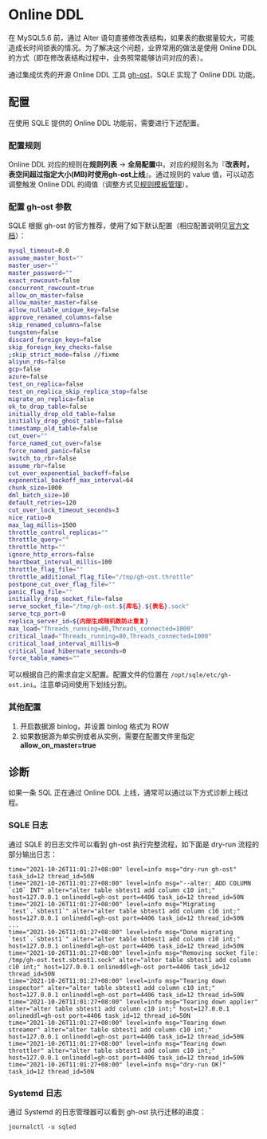 # Online DDL

在 MySQL5.6 前，通过 Alter 语句直接修改表结构，如果表的数据量较大，可能造成长时间锁表的情况。为了解决这个问题，业界常用的做法是使用 Online DDL 的方式（即在修改表结构过程中，业务照常能够访问对应的表）。

通过集成优秀的开源 Online DDL 工具 [gh-ost](https://github.com/github/gh-ost)，SQLE 实现了 Online DDL 功能。

## 配置

在使用 SQLE 提供的 Online DDL 功能前，需要进行下述配置。

### 配置规则

Online DDL 对应的规则在**规则列表** -> **全局配置**中。对应的规则名为『**改表时，表空间超过指定大小(MB)时使用gh-ost上线**』。通过规则的 value 值，可以动态调整触发 Online DDL 的阈值（调整方式见[规则模板管理](../3.3_template/rule_template_management.md)）。

### 配置 gh-ost 参数

SQLE 根据 gh-ost 的官方推荐，使用了如下默认配置（相应配置说明见[官方文档](https://github.com/github/gh-ost/blob/master/doc/command-line-flags.md)）：
```sh
mysql_timeout=0.0
assume_master_host=""
master_user=""
master_password=""
exact_rowcount=false
concurrent_rowcount=true
allow_on_master=false
allow_master_master=false
allow_nullable_unique_key=false
approve_renamed_columns=false
skip_renamed_columns=false
tungsten=false
discard_foreign_keys=false
skip_foreign_key_checks=false
;skip_strict_mode=false //fixme
aliyun_rds=false
gcp=false
azure=false
test_on_replica=false
test_on_replica_skip_replica_stop=false
migrate_on_replica=false
ok_to_drop_table=false
initially_drop_old_table=false
initially_drop_ghost_table=false
timestamp_old_table=false
cut_over=""
force_named_cut_over=false
force_named_panic=false
switch_to_rbr=false
assume_rbr=false
cut_over_exponential_backoff=false
exponential_backoff_max_interval=64
chunk_size=1000
dml_batch_size=10
default_retries=120
cut_over_lock_timeout_seconds=3
nice_ratio=0
max_lag_millis=1500
throttle_control_replicas=""
throttle_query=""
throttle_http=""
ignore_http_errors=false
heartbeat_interval_millis=100
throttle_flag_file=""
throttle_additional_flag_file="/tmp/gh-ost.throttle"
postpone_cut_over_flag_file=""
panic_flag_file=""
initially_drop_socket_file=false
serve_socket_file="/tmp/gh-ost.${库名}.${表名}.sock"
serve_tcp_port=0
replica_server_id=${内部生成随机数防止重复}
max_load="Threads_running=80,Threads_connected=1000"
critical_load="Threads_running=80,Threads_connected=1000"
critical_load_interval_millis=0
critical_load_hibernate_seconds=0
force_table_names=""
```

可以根据自己的需求自定义配置。配置文件的位置在 `/opt/sqle/etc/gh-ost.ini`。注意单词间使用下划线分割。

### 其他配置
1. 开启数据源 binlog，并设置 binlog 格式为 ROW
2. 如果数据源为单实例或者从实例，需要在配置文件里指定**allow_on_master=true**

## 诊断

如果一条 SQL 正在通过 Online DDL 上线，通常可以通过以下方式诊断上线过程。

### SQLE 日志
通过 SQLE 的日志文件可以看到 gh-ost 执行完整流程，如下面是 dry-run 流程的部分输出日志：
```
time="2021-10-26T11:01:27+08:00" level=info msg="dry-run gh-ost" task_id=12 thread_id=50N
time="2021-10-26T11:01:27+08:00" level=info msg="--alter: ADD COLUMN `c10` INT" alter="alter table sbtest1 add column c10 int;" host=127.0.0.1 onlineddl=gh-ost port=4406 task_id=12 thread_id=50N
time="2021-10-26T11:01:27+08:00" level=info msg="Migrating `test`.`sbtest1`" alter="alter table sbtest1 add column c10 int;" host=127.0.0.1 onlineddl=gh-ost port=4406 task_id=12 thread_id=50N
...
time="2021-10-26T11:01:27+08:00" level=info msg="Done migrating `test`.`sbtest1`" alter="alter table sbtest1 add column c10 int;" host=127.0.0.1 onlineddl=gh-ost port=4406 task_id=12 thread_id=50N
time="2021-10-26T11:01:27+08:00" level=info msg="Removing socket file: /tmp/gh-ost.test.sbtest1.sock" alter="alter table sbtest1 add column c10 int;" host=127.0.0.1 onlineddl=gh-ost port=4406 task_id=12 thread_id=50N
time="2021-10-26T11:01:27+08:00" level=info msg="Tearing down inspector" alter="alter table sbtest1 add column c10 int;" host=127.0.0.1 onlineddl=gh-ost port=4406 task_id=12 thread_id=50N
time="2021-10-26T11:01:27+08:00" level=info msg="Tearing down applier" alter="alter table sbtest1 add column c10 int;" host=127.0.0.1 onlineddl=gh-ost port=4406 task_id=12 thread_id=50N
time="2021-10-26T11:01:27+08:00" level=info msg="Tearing down streamer" alter="alter table sbtest1 add column c10 int;" host=127.0.0.1 onlineddl=gh-ost port=4406 task_id=12 thread_id=50N
time="2021-10-26T11:01:27+08:00" level=info msg="Tearing down throttler" alter="alter table sbtest1 add column c10 int;" host=127.0.0.1 onlineddl=gh-ost port=4406 task_id=12 thread_id=50N
time="2021-10-26T11:01:27+08:00" level=info msg="dry-run OK!" task_id=12 thread_id=50N
```

### Systemd 日志
通过 Systemd 的日志管理器可以看到 gh-ost 执行迁移的进度：

```
journalctl -u sqled
```
